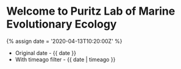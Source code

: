 ---
---

# Welcome to Puritz Lab of Marine Evolutionary Ecology

{% assign date = '2020-04-13T10:20:00Z' %}

- Original date - {{ date }}
- With timeago filter - {{ date | timeago }}
